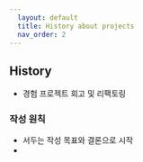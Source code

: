 ```yaml
---  
  layout: default  
  title: History about projects
  nav_order: 2  
---  
```


## History  
  - 경험 프로젝트 회고 및 리팩토링  

### 작성 원칙  
  - 서두는 작성 목표와 결론으로 시작    
  - 
